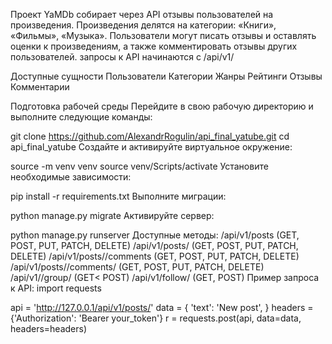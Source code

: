 Проект YaMDb собирает через API отзывы пользователей на произведения. Произведения делятся на категории: «Книги», «Фильмы», «Музыка».
Пользователи могут писать отзывы и оставлять оценки к произведениям, а также комментировать отзывы других пользователей.
запросы к API начинаются с /api/v1/

Доступные сущности
Пользователи
Категории
Жанры
Рейтинги
Отзывы
Комментарии

Подготовка рабочей среды
Перейдите в свою рабочую директорию и выполните следующие команды:

git clone https://github.com/AlexandrRogulin/api_final_yatube.git
cd api_final_yatube
Создайте и активируйте виртуальное окружение:

source -m venv venv
source venv/Scripts/activate
Установите необходимые зависимости:

pip install -r requirements.txt
Выполните миграции:

python manage.py migrate
Активируйте сервер:

python manage.py runserver
Доступные методы:
/api/v1/posts (GET, POST, PUT, PATCH, DELETE)
/api/v1/posts/<id> (GET, POST, PUT, PATCH, DELETE)
/api/v1/posts/<id>/comments (GET, POST, PUT, PATCH, DELETE)
/api/v1/posts/<id>/comments/<id> (GET, POST, PUT, PATCH, DELETE)
/api/v1//group/ (GET< POST)
/api/v1/follow/ (GET, POST)
Пример запроса к API:
import requests

api = 'http://127.0.0.1/api/v1/posts/'
data = {
    'text': 'New post',
}
headers = {'Authorization': 'Bearer your_token'}
r = requests.post(api, data=data, headers=headers)
